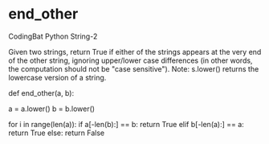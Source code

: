 # end_other
CodingBat Python String-2

Given two strings, return True if either of the strings appears at the very end of the other string, ignoring upper/lower case differences (in other words, the computation should not be "case sensitive"). Note: s.lower() returns the lowercase version of a string.

def end_other(a, b):
  
  a = a.lower()
  b = b.lower()
  
  for i in range(len(a)):
    if a[-len(b):] == b:
      return True
    elif b[-len(a):] == a:
      return True
    else:
      return False
